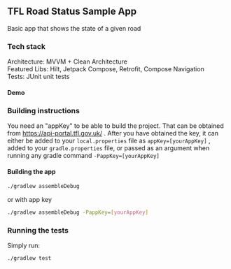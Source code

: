 ## TFL Road Status Sample App

Basic app that shows the state of a given road

### Tech stack
Architecture: MVVM + Clean Architecture\
Featured Libs: Hilt, Jetpack Compose, Retrofit, Compose Navigation\
Tests: JUnit unit tests

#### Demo



### Building instructions

You need an "appKey" to be able to build the project. That can be obtained from https://api-portal.tfl.gov.uk/ .
After you have obtained the key, it can either be added to your `local.properties` file as `appKey=[yourAppKey]`
, added to your `gradle.properties` file, or passed as an argument when running any gradle command `-PappKey=[yourAppKey]`

#### Building the app

```bash
./gradlew assembleDebug
```

or with app key

```bash
./gradlew assembleDebug -PappKey=[yourAppKey]
```


### Running the tests

Simply run:

```bash
./gradlew test
```